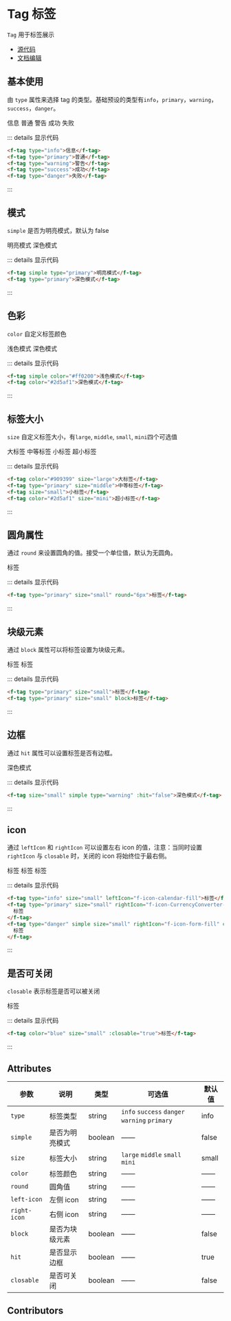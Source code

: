 # Tag 标签

`Tag` 用于标签展示

- [源代码](https://github.com/FightingDesign/fighting-design/tree/master/packages/fighting-components/tag)
- [文档编辑](https://github.com/FightingDesign/fighting-design/blob/master/docs/docs/components/tag.md)

## 基本使用

由 `type` 属性来选择 tag 的类型。基础预设的类型有`info`，`primary`，`warning`，`success`，`danger`。

<f-tag type="info">信息</f-tag>
<f-tag type="primary">普通</f-tag>
<f-tag type="warning">警告</f-tag>
<f-tag type="success">成功</f-tag>
<f-tag type="danger">失败</f-tag>

::: details 显示代码

```html
<f-tag type="info">信息</f-tag>
<f-tag type="primary">普通</f-tag>
<f-tag type="warning">警告</f-tag>
<f-tag type="success">成功</f-tag>
<f-tag type="danger">失败</f-tag>
```

:::

## 模式

`simple` 是否为明亮模式，默认为 false

<f-tag simple type="primary">明亮模式</f-tag>
<f-tag type="primary">深色模式</f-tag>

::: details 显示代码

```html
<f-tag simple type="primary">明亮模式</f-tag>
<f-tag type="primary">深色模式</f-tag>
```

:::

## 色彩

`color` 自定义标签颜色

<f-tag simple color="#ff0200">浅色模式</f-tag>
<f-tag color="#2d5af1">深色模式</f-tag>

::: details 显示代码

```html
<f-tag simple color="#ff0200">浅色模式</f-tag>
<f-tag color="#2d5af1">深色模式</f-tag>
```

:::

## 标签大小

`size` 自定义标签大小，有`large`, `middle`, `small`, `mini`四个可选值

<f-tag color="#909399" size="large">大标签</f-tag>
<f-tag type="primary" size="middle">中等标签</f-tag>
<f-tag size="small">小标签</f-tag>
<f-tag color="#2d5af1" size="mini">超小标签</f-tag>

::: details 显示代码

```html
<f-tag color="#909399" size="large">大标签</f-tag>
<f-tag type="primary" size="middle">中等标签</f-tag>
<f-tag size="small">小标签</f-tag>
<f-tag color="#2d5af1" size="mini">超小标签</f-tag>
```

:::

## 圆角属性

通过 `round` 来设置圆角的值。接受一个单位值，默认为无圆角。

<f-tag type="primary" size="small" round="6px">标签</f-tag>

::: details 显示代码

```html
<f-tag type="primary" size="small" round="6px">标签</f-tag>
```

:::

## 块级元素

通过 `block` 属性可以将标签设置为块级元素。

<f-tag type="primary" size="small">标签</f-tag>
<f-tag type="primary" size="small" block>标签</f-tag>

::: details 显示代码

```html
<f-tag type="primary" size="small">标签</f-tag>
<f-tag type="primary" size="small" block>标签</f-tag>
```

:::

## 边框

通过 `hit` 属性可以设置标签是否有边框。

<f-tag size="small" type="warning" :hit="false">深色模式</f-tag>

::: details 显示代码

```html
<f-tag size="small" simple type="warning" :hit="false">深色模式</f-tag>
```

:::

## icon

通过 `leftIcon` 和 `rightIcon` 可以设置左右 icon 的值，注意：当同时设置 `rightIcon` 与 `closable` 时，关闭的 icon 将始终位于最右侧。

<f-tag type="info" size="small" leftIcon="f-icon-Daytimemode">标签</f-tag>
<f-tag type="primary" size="small" rightIcon="f-icon-email">标签</f-tag>
<f-tag type="danger" simple size="small" rightIcon="f-icon-form-fill" closable>标签</f-tag>

::: details 显示代码

```html
<f-tag type="info" size="small" leftIcon="f-icon-calendar-fill">标签</f-tag>
<f-tag type="primary" size="small" rightIcon="f-icon-CurrencyConverter-fill">
  标签
</f-tag>
<f-tag type="danger" simple size="small" rightIcon="f-icon-form-fill" closable>
  标签
</f-tag>
```

:::

## 是否可关闭

`closable` 表示标签是否可以被关闭

<f-tag color="blue" size="small" :closable="true">标签</f-tag>

::: details 显示代码

```html
<f-tag color="blue" size="small" :closable="true">标签</f-tag>
```

:::

## Attributes

| 参数         | 说明           | 类型    | 可选值                                        | 默认值 |
| ------------ | -------------- | ------- | --------------------------------------------- | ------ |
| `type`       | 标签类型       | string  | `info` `success` `danger` `warning` `primary` | info   |
| `simple`     | 是否为明亮模式 | boolean | ——                                            | false  |
| `size`       | 标签大小       | string  | `large` `middle` `small` `mini`               | small  |
| `color`      | 标签颜色       | string  | ——                                            | ——     |
| `round`      | 圆角值         | string  | ——                                            | ——     |
| `left-icon`  | 左侧 icon      | string  | ——                                            | ——     |
| `right-icon` | 右侧 icon      | string  | ——                                            | ——     |
| `block`      | 是否为块级元素 | boolean | ——                                            | false  |
| `hit`        | 是否显示边框   | boolean | ——                                            | true   |
| `closable`   | 是否可关闭     | boolean | ——                                            | false  |

## Contributors

<a href="https://github.com/Tyh2001" target="_blank">
  <f-avatar round src="https://avatars.githubusercontent.com/u/73180970?v=4" />
</a>

<a href="https://github.com/konvyi" target="_blank">
  <f-avatar round src="https://avatars.githubusercontent.com/u/44802220?v=4" />
</a>

<style scoped>
.f-tag {
  margin: 5px;
}
</style>

